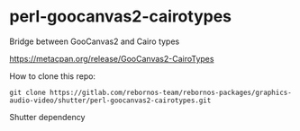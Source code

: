 # perl-goocanvas2-cairotypes

Bridge between GooCanvas2 and Cairo types

https://metacpan.org/release/GooCanvas2-CairoTypes

How to clone this repo:

```
git clone https://gitlab.com/rebornos-team/rebornos-packages/graphics-audio-video/shutter/perl-goocanvas2-cairotypes.git
```

Shutter dependency
